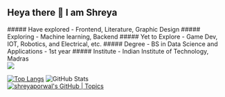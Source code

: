 ## Heya there 👋 I am Shreya 

<div>
##### Have explored - Frontend, Literature, Graphic Design
##### Exploring - Machine learning, Backend
##### Yet to Explore - Game Dev, IOT, Robotics, and Electrical, etc.
##### Degree - BS in Data Science and Applications - 1st year
##### Institute - Indian Institute of Technology, Madras
</div>


 <img src="https://github-readme-streak-stats.herokuapp.com/?user=porwalshreyaa"/>
 
 <br>

[![Top Langs](https://github-readme-stats.vercel.app/api/top-langs/?username=porwalshreyaa)](https://github.com/porwalshreyaa/github-readme-stats)
![GitHub Stats](https://github-readme-stats.vercel.app/api?username=porwalshreyaa&repo=github-readme-stats&cache_seconds=86400&theme=holi)  
[![shreyaporwal's GitHub | Topics](https://stats.quine.sh/shreyaporwal/topics-over-time?theme=dark)](https://quine.sh?utm_source=widgets&utm_campaign=shreyaporwal)

